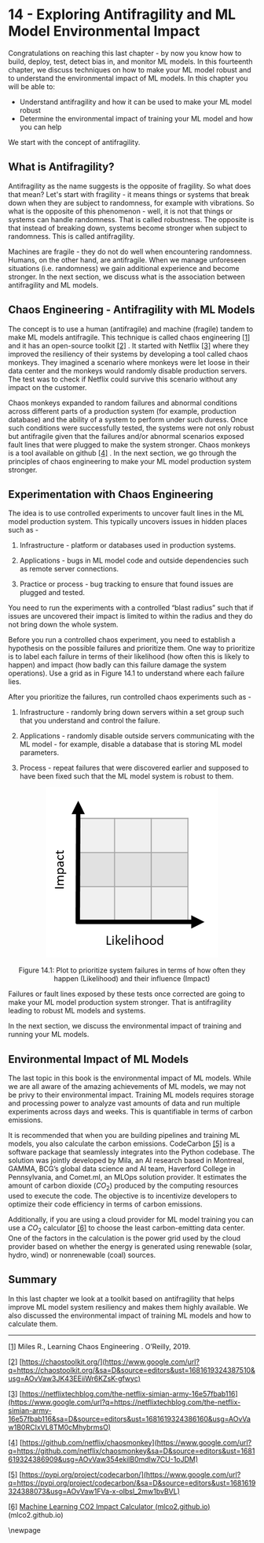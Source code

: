 # 14 - Exploring Antifragility and ML Model Environmental Impact


Congratulations on reaching this last chapter - by now you know how to build, deploy, test, detect bias in, and monitor ML models. In this fourteenth chapter, we discuss techniques on how to make your ML model robust and to understand the environmental impact of ML models. In this chapter you will be able to:

-   Understand antifragility and how it can be used to make your ML model robust
-   Determine the environmental impact of training your ML model and how you can help


We start with the concept of antifragility.


##  What is Antifragility?


Antifragility as the name suggests is the opposite of fragility. So what does that mean? Let's start with fragility - it means things or systems that break down when they are subject to randomness, for example with vibrations. So what is the opposite of this phenomenon - well, it is not that things or systems can handle randomness. That is called robustness. The opposite is that instead of breaking down, systems become stronger when subject to randomness. This is called antifragility.


Machines are fragile - they do not do well when encountering randomness. Humans, on the other hand, are antifragile. When we manage unforeseen situations (i.e. randomness) we gain additional experience and become stronger. In the next section, we discuss what is the association between antifragility and ML models.


##  Chaos Engineering - Antifragility with ML Models


The concept is to use a human (antifragile) and machine (fragile) tandem to make ML models antifragile. This technique is called chaos engineering   [[1]](Chapter14.html#ftnt1)    and it has an open-source toolkit   [[2]](Chapter14.html#ftnt2)   .  It started with Netflix   [[3]](Chapter14.html#ftnt3)    where they improved the resiliency of their systems by developing a tool called chaos monkeys. They imagined a scenario where monkeys were let loose in their data center and the monkeys would randomly disable production servers. The test was to check if Netflix could survive this scenario without any impact on the customer.


Chaos monkeys expanded to random failures and abnormal conditions across different parts of a production system (for example, production database) and the ability of a system to perform under such duress. Once such conditions were successfully tested, the systems were not only robust but antifragile given that the failures and/or abnormal scenarios exposed fault lines that were plugged to make the system stronger. Chaos monkeys is a tool available on github   [[4]](Chapter14.html#ftnt4)   . In the next section, we go through the principles of chaos engineering to make your ML model production system stronger.


##  Experimentation with Chaos Engineering


The idea is to use controlled experiments to uncover fault lines in the ML model production system. This typically uncovers issues in hidden places such as -

1.   Infrastructure - platform or databases used in production systems.


1.   Applications - bugs in ML model code and outside dependencies such as remote server connections.


1.   Practice or process - bug tracking to ensure that found issues are plugged and tested.


You need to run the experiments with a controlled “blast radius” such that if issues are uncovered their impact is limited to within the radius and they do not bring down the whole system.


Before you run a controlled chaos experiment, you need to establish a hypothesis on the possible failures and prioritize them. One way to prioritize is to label each failure in terms of their likelihood (how often this is likely to happen) and impact (how badly can this failure damage the system operations). Use a grid as in Figure 14.1 to understand where each failure lies.


After you prioritize the failures, run controlled chaos experiments such as -

1.   Infrastructure - randomly bring down servers within a set group such that you understand and control the failure.


1.   Applications - randomly disable outside servers communicating with the ML model - for example, disable a database that is storing ML model parameters.


1.   Process - repeat failures that were discovered earlier and supposed to have been fixed such that the ML model system is robust to them.


<!-- <p align="center">
  <img src="images/images14/image1.png" alt="Alt text" width="50%" />
  <br>
  <em>Figure 14.1: Plot to prioritize system failures in terms of how often they happen (Likelihood) and their influence (Impact)
</em>
</p> -->

<center>

![](images/images14/image1.png)

  Figure 14.1: Plot to prioritize system failures in terms of how often they happen (Likelihood) and their influence (Impact)

</center>


Failures or fault lines exposed by these tests once corrected are going to make your ML model production system stronger. That is antifragility leading to robust ML models and systems.


In the next section, we discuss the environmental impact of training and running your ML models.


##  Environmental Impact of ML Models


The last topic in this book is the environmental impact of ML models. While we are all aware of the amazing achievements of ML models, we may not be privy to their environmental impact. Training ML models requires storage and processing power to analyze vast amounts of data and run multiple experiments across days and weeks. This is quantifiable in terms of carbon emissions.


It is recommended that when you are building pipelines and training ML models, you also calculate the carbon emissions. CodeCarbon   [[5]](Chapter14.html#ftnt5)       is a software package that seamlessly integrates into the Python codebase. The solution was jointly developed by Mila, an AI research based in Montreal, GAMMA, BCG’s global data science and AI team, Haverford College in Pennsylvania, and Comet.ml, an MLOps solution provider. It estimates the amount of carbon dioxide ($CO_2$) produced by the computing resources used to execute the code. The objective is to incentivize developers to optimize their code efficiency in terms of carbon emissions.


Additionally, if you are using a cloud provider for ML model training you can use a $CO_2$ calculator   [[6]](Chapter14.html#ftnt6)     to choose the least carbon-emitting data center. One of the factors in the calculation is the power grid used by the cloud provider based on whether the energy is generated using renewable (solar, hydro, wind) or nonrenewable (coal) sources.


## Summary


In this last chapter we look at a toolkit based on antifragility that helps improve ML model system resiliency and makes them highly available. We also discussed the environmental impact of training ML models and how to calculate them.

------------------------------


[[1]](Chapter14.html#ftnt_ref1)      Miles R.,   Learning Chaos Engineering  . O’Reilly, 2019.


[[2]](Chapter14.html#ftnt_ref2)       [https://chaostoolkit.org/](https://www.google.com/url?q=https://chaostoolkit.org/&sa=D&source=editors&ust=1681619324387510&usg=AOvVaw3JK43EEiiWr6KZsK-gfwyc)


[[3]](Chapter14.html#ftnt_ref3)      [https://netflixtechblog.com/the-netflix-simian-army-16e57fbab116](https://www.google.com/url?q=https://netflixtechblog.com/the-netflix-simian-army-16e57fbab116&sa=D&source=editors&ust=1681619324386160&usg=AOvVaw1B0RCIxVL8TM0cMhybrmsO)


[[4]](Chapter14.html#ftnt_ref4)      [https://github.com/netflix/chaosmonkey](https://www.google.com/url?q=https://github.com/netflix/chaosmonkey&sa=D&source=editors&ust=1681619324386909&usg=AOvVaw354ekilB0mdlw7CU-1oJDM)


[[5]](Chapter14.html#ftnt_ref5)       [https://pypi.org/project/codecarbon/](https://www.google.com/url?q=https://pypi.org/project/codecarbon/&sa=D&source=editors&ust=1681619324388073&usg=AOvVaw1FVa-x-oIbsl_2mw1bvBVL)


[[6]](Chapter14.html#ftnt_ref6)       [Machine Learning CO2 Impact Calculator (mlco2.github.io)](https://www.google.com/url?q=https://mlco2.github.io/impact/%23compute&sa=D&source=editors&ust=1681619324388603&usg=AOvVaw2kv-ehmE9uydA4xddTjww8) (mlco2.github.io)

\newpage
